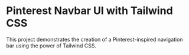 # Pinterest Navbar UI with Tailwind CSS

This project demonstrates the creation of a Pinterest-inspired navigation bar using the power of Tailwind CSS.
